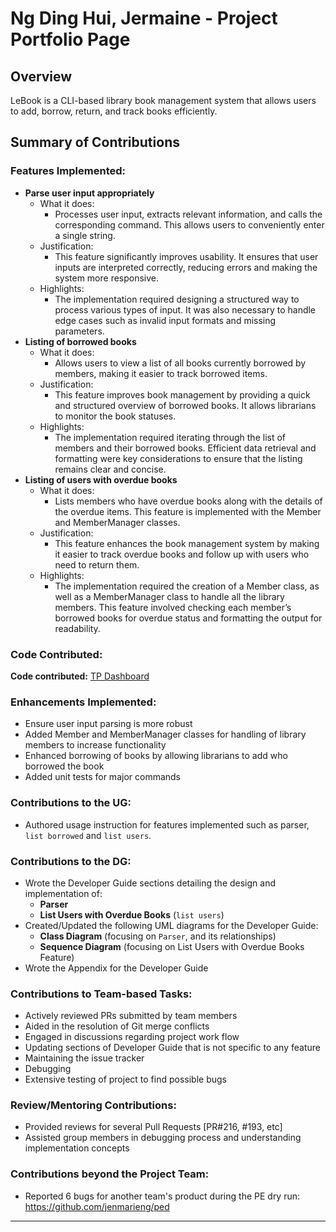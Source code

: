 # Ng Ding Hui, Jermaine - Project Portfolio Page

## Overview

LeBook is a CLI-based library book management system that allows users to
add, borrow, return, and track books efficiently.

## Summary of Contributions

### Features Implemented:

- **Parse user input appropriately**
  - What it does: 
    - Processes user input, extracts relevant information, and calls the corresponding command. This allows users to conveniently enter a single string.
  - Justification:
    - This feature significantly improves usability. It ensures that user inputs are interpreted correctly, reducing errors and making the system more responsive.
  - Highlights:
    - The implementation required designing a structured way to process various types of input. It was also necessary to handle edge cases such as invalid input formats and missing parameters.
- **Listing of borrowed books**
  - What it does:
    - Allows users to view a list of all books currently borrowed by members, making it easier to track borrowed items.
  - Justification:
    - This feature improves book management by providing a quick and structured overview of borrowed books. It allows librarians to monitor the book statuses.
  - Highlights:
    - The implementation required iterating through the list of members and their borrowed books. Efficient data retrieval and formatting were key considerations to ensure that the listing remains clear and concise.
- **Listing of users with overdue books**
  - What it does:
    - Lists members who have overdue books along with the details of the overdue items. This feature is implemented with the Member and MemberManager classes.
  - Justification:
    - This feature enhances the book management system by making it easier to track overdue books and follow up with users who need to return them.
  - Highlights:
    - The implementation required the creation of a Member class, as well as a MemberManager class to handle all the library members. This feature involved checking each member’s borrowed books for overdue status and formatting the output for readability.

### Code Contributed:

**Code contributed:** [TP Dashboard](https://nus-cs2113-ay2425s2.github.io/tp-dashboard/?search=&sort=totalCommits%20dsc&sortWithin=title&timeframe=commit&mergegroup=&groupSelect=groupByRepos&breakdown=true&checkedFileTypes=docs~functional-code~test-code~other&since=2025-02-21&tabOpen=true&tabType=authorship&tabAuthor=jenmarieng&tabRepo=AY2425S2-CS2113-T13-3%2Ftp%5Bmaster%5D&authorshipIsMergeGroup=false&authorshipFileTypes=docs~functional-code~test-code~other&authorshipIsBinaryFileTypeChecked=false&authorshipIsIgnoredFilesChecked=false)

### Enhancements Implemented:

- Ensure user input parsing is more robust
- Added Member and MemberManager classes for handling of library members to increase functionality
- Enhanced borrowing of books by allowing librarians to add who borrowed the book
- Added unit tests for major commands

### Contributions to the UG:

- Authored usage instruction for features implemented such as parser, `list borrowed` and `list users`.

### Contributions to the DG:

- Wrote the Developer Guide sections detailing the design and implementation of:
    - **Parser**
    - **List Users with Overdue Books** (`list users`)
- Created/Updated the following UML diagrams for the Developer Guide:
    - **Class Diagram** (focusing on `Parser`, and its relationships)
    - **Sequence Diagram** (focusing on List Users with Overdue Books Feature)
- Wrote the Appendix for the Developer Guide

### Contributions to Team-based Tasks:

- Actively reviewed PRs submitted by team members
- Aided in the resolution of Git merge conflicts
- Engaged in discussions regarding project work flow
- Updating sections of Developer Guide that is not specific to any feature
- Maintaining the issue tracker
- Debugging
- Extensive testing of project to find possible bugs

### Review/Mentoring Contributions:

- Provided reviews for several Pull Requests [PR#216, #193, etc]
- Assisted group members in debugging process and understanding implementation concepts

### Contributions beyond the Project Team:

- Reported 6 bugs for another team's product during the PE dry run: https://github.com/jenmarieng/ped

---
